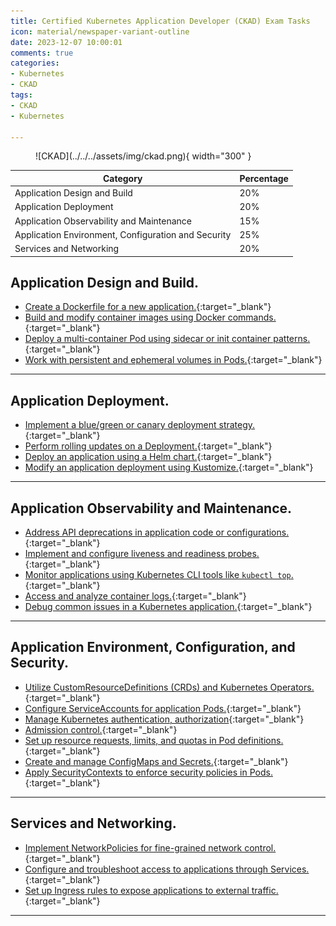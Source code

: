 ```yaml
---
title: Certified Kubernetes Application Developer (CKAD) Exam Tasks
icon: material/newspaper-variant-outline
date: 2023-12-07 10:00:01
comments: true
categories:
- Kubernetes
- CKAD
tags:
- CKAD
- Kubernetes

---
```


<!-- markdownlint-disable MD033 -->
<figure markdown="span">
  ![CKAD](../../../assets/img/ckad.png){ width="300" }
</figure>

| Category                              | Percentage |
|---------------------------------------|------------|
| Application Design and Build          | 20%        |
| Application Deployment                | 20%        |
| Application Observability and Maintenance | 15%    |
| Application Environment, Configuration and Security | 25% |
| Services and Networking               | 20%        |

## Application Design and Build.

- [Create a Dockerfile for a new application.](dockerize-app.md){:target="_blank"}
- [Build and modify container images using Docker commands.](build-container.md){:target="_blank"}
- [Deploy a multi-container Pod using sidecar or init container patterns.](multi-container.md){:target="_blank"}
- [Work with persistent and ephemeral volumes in Pods.](volumes.md){:target="_blank"}

---

## Application Deployment.

- [Implement a blue/green or canary deployment strategy.](blue-green-canary-deployment.md){:target="_blank"}
- [Perform rolling updates on a Deployment.](rolling-updates.md){:target="_blank"}
- [Deploy an application using a Helm chart.](helm-charts.md){:target="_blank"}
- [Modify an application deployment using Kustomize.](https://kustomize.io){:target="_blank"}

---

## Application Observability and Maintenance.

- [Address API deprecations in application code or configurations.](api-deprecations.md){:target="_blank"}
- [Implement and configure liveness and readiness probes.](liveness-readiness.md){:target="_blank"}
- [Monitor applications using Kubernetes CLI tools like `kubectl top`.](monitoring-applications.md){:target="_blank"}
- [Access and analyze container logs.](container-logs.md){:target="_blank"}
- [Debug common issues in a Kubernetes application.](debug-common-issues.md){:target="_blank"}

---

## Application Environment, Configuration, and Security.

- [Utilize CustomResourceDefinitions (CRDs) and Kubernetes Operators.](crds.md){:target="_blank"}
- [Configure ServiceAccounts for application Pods.](service-accounts.md){:target="_blank"}
- [Manage Kubernetes authentication, authorization](kubernetes-auth.md){:target="_blank"}
- [Admission control.](admission-control.md){:target="_blank"}
- [Set up resource requests, limits, and quotas in Pod definitions.](compute-resource-usage.md){:target="_blank"}
- [Create and manage ConfigMaps and Secrets.](configmaps-secrets.md){:target="_blank"}
- [Apply SecurityContexts to enforce security policies in Pods.](security-context.md){:target="_blank"}

---

## Services and Networking.

- [Implement NetworkPolicies for fine-grained network control.](network-policy.md){:target="_blank"}
- [Configure and troubleshoot access to applications through Services.](services.md){:target="_blank"}  
- [Set up Ingress rules to expose applications to external traffic.](ingress.md){:target="_blank"}  

---
